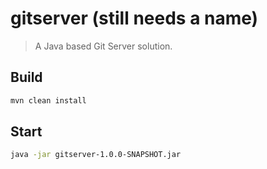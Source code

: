 # gitserver (still needs a name)

> A Java based Git Server solution.

## Build

``` bash
mvn clean install
```

## Start

``` bash
java -jar gitserver-1.0.0-SNAPSHOT.jar
```